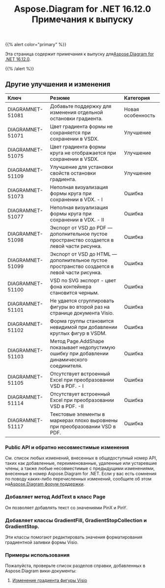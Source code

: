 ﻿---
title: Aspose.Diagram for .NET 16.12.0 Примечания к выпуску
type: docs
weight: 10
url: /ru/net/aspose-diagram-for-net-16-12-0-release-notes/
---
{{% alert color="primary" %}} 

 Эта страница содержит примечания к выпуску для[Aspose.Diagram for .NET 16.12.0](https://www.nuget.org/packages/Aspose.Diagram/16.12.0).

{{% /alert %}} 
## **Другие улучшения и изменения**

|**Ключ**|**Резюме**|**Категория**|
|:- |:- |:- |
|DIAGRAMNET-51081|Добавьте поддержку для изменения отдельной остановки градиента.|Новая особенность|
|DIAGRAMNET-51071|Цвет градиента формы не сохраняется при сохранении в VSDX.|Улучшение|
|DIAGRAMNET-51075|Цвет градиента формы круга не отображается при сохранении в VSDX.|Улучшение|
|DIAGRAMNET-51109|Улучшение для установки свойств остановки градиента.|Улучшение|
|DIAGRAMNET-51073|Неполная визуализация формы круга при сохранении в VDX. - I|Ошибка|
|DIAGRAMNET-51077|Неполная визуализация формы круга при сохранении в VDX. - II|Ошибка|
|DIAGRAMNET-51098|Экспорт от VSD до PDF — дополнительное пустое пространство создается в левой части рисунка.|Ошибка|
|DIAGRAMNET-51099|Экспорт от VSD до HTML — дополнительное пустое пространство создается в левой части рисунка.|Ошибка|
|DIAGRAMNET-51100|VSD по SVG экспорт - цвет фона контейнера становится черным.|Ошибка|
|DIAGRAMNET-51101|Не удается сгруппировать фигуры во второй раз на странице документа Visio.|Ошибка|
|DIAGRAMNET-51102|Форма группы становится невидимой при добавлении круглых фигур в VSDM.|Ошибка|
|DIAGRAMNET-51103|Метод Page.AddShape показывает недопустимую ошибку при добавлении динамического соединителя.|Ошибка|
|DIAGRAMNET-51105|Отсутствует встроенный Excel при преобразовании VSD в PDF. - I|Ошибка|
|DIAGRAMNET-51114|Отсутствует встроенный Excel при преобразовании VSD в PDF. -II|Ошибка|
|DIAGRAMNET-51117|Текстовые элементы в маркерах плохо выровнены при преобразовании VSD в PDF.|Ошибка|
### **Public API и обратно несовместимые изменения**
См. список любых изменений, внесенных в общедоступный номер API, таких как добавленные, переименованные, удаленные или устаревшие члены, а также любые несовместимые с предыдущими изменениями, внесенные в номер Aspose.Diagram for .NET. Если у вас есть сомнения по поводу каких-либо перечисленных изменений, сообщите об этом на[Aspose.Diagram форум поддержки](https://forum.aspose.com/c/diagram/17).
### **Добавляет метод AddText в класс Page**
Он позволяет добавлять текст со значениями PinX и PinY.
### **Добавляет классы GradientFill, GradientStopCollection и GradientStop.**
Эти классы помогают редактировать значения форматирования градиентной заливки формы Visio.
### **Примеры использования**
Пожалуйста, проверьте список разделов справки, добавленных в Aspose.Diagram вики-документы:

1. [Изменение градиента фигуры Visio](http://www.aspose.com/docs/display/diagramnet/Modify+the+Gradient+of+a+Visio+Shape)
